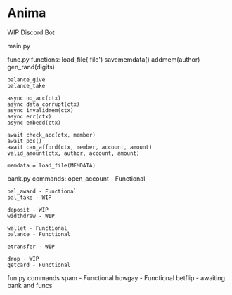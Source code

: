 # Anima
WIP Discord Bot

main.py
	
func.py
	functions:
	load_file('file')
	savememdata()
	addmem(author)
	gen_rand(digits)

	balance_give
	balance_take

	async no_acc(ctx)
	async data_corrupt(ctx)
	async invalidmem(ctx)
	async err(ctx)
	async embedd(ctx)
	
	await check_acc(ctx, member)
	await pos()
	await can_afford(ctx, member, account, amount)
	valid_amount(ctx, author, account, amount)

	memdata = load_file(MEMDATA)

bank.py
	commands:
	open_account - Functional

	bal_award - Functional
	bal_take - WIP

	deposit - WIP
	widthdraw - WIP	

	wallet - Functional
	balance - Functional

	etransfer - WIP

	drop - WIP
	getcard - Functional

fun.py
	commands
	spam - Functional
	howgay - Functional
	betflip - awaiting bank and funcs